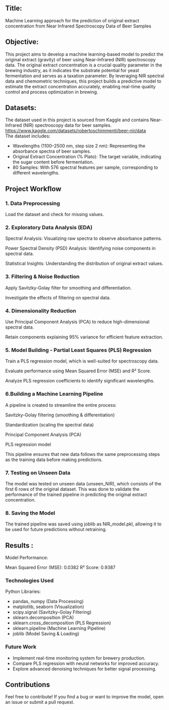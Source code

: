 ## Title:
Machine Learning approach for the prediction of original extract concentration from Near Infrared Spectroscopy Data of Beer Samples
## Objective:
This project aims to develop a machine learning-based model to predict the original extract (gravity) of beer using Near-Infrared (NIR) spectroscopy data. The original extract concentration is a crucial quality parameter in the brewing industry, as it indicates the substrate potential for yeast fermentation and serves as a taxation parameter. By leveraging NIR spectral data and chemometric techniques, this project builds a predictive model to estimate the extract concentration accurately, enabling real-time quality control and process optimization in brewing.
## Datasets:
The dataset used in this project is sourced from Kaggle and contains Near-Infrared (NIR) spectroscopy data for beer samples.<br>
https://www.kaggle.com/datasets/robertoschimmenti/beer-nir/data <br>
The dataset includes:
* Wavelengths (1100–2500 nm, step size 2 nm): Representing the absorbance spectra of beer samples.
* Original Extract Concentration (% Plato): The target variable, indicating the sugar content before fermentation.
* 80 Samples: With 576 spectral features per sample, corresponding to different wavelengths.

## Project Workflow
### 1. Data Preprocessing
Load the dataset and check for missing values.

### 2. Exploratory Data Analysis (EDA)
Spectral Analysis: Visualizing raw spectra to observe absorbance patterns.

Power Spectral Density (PSD) Analysis: Identifying noise components in spectral data.

Statistical Insights: Understanding the distribution of original extract values.

### 3. Filtering & Noise Reduction
Apply Savitzky-Golay filter for smoothing and differentiation.

Investigate the effects of filtering on spectral data.

### 4. Dimensionality Reduction
Use Principal Component Analysis (PCA) to reduce high-dimensional spectral data.

Retain components explaining 95% variance for efficient feature extraction.

### 5. Model Building - Partial Least Squares (PLS) Regression
Train a PLS regression model, which is well-suited for spectroscopy data.

Evaluate performance using Mean Squared Error (MSE) and R² Score.

Analyze PLS regression coefficients to identify significant wavelengths.

### 6.Building a Machine Learning Pipeline
A pipeline is created to streamline the entire process:

Savitzky-Golay filtering (smoothing & differentiation)

Standardization (scaling the spectral data)

Principal Component Analysis (PCA)

PLS regression model

This pipeline ensures that new data follows the same preprocessing steps as the training data before making predictions.

### 7. Testing on Unseen Data
The model was tested on unseen data (unseen_NIR), which consists of the first 6 rows of the original dataset. This was done to validate the performance of the trained pipeline in predicting the original extract concentration.

### 8. Saving the Model
The trained pipeline was saved using joblib as NIR_model.pkl, allowing it to be used for future predictions without retraining.

## Results :<br>
Model Performance:<br>

Mean Squared Error (MSE): 0.0382
R² Score: 0.9387

### Technologies Used<br>
Python Libraries:<br>

* pandas, numpy (Data Processing)
* matplotlib, seaborn (Visualization)
* scipy.signal (Savitzky-Golay Filtering)
* sklearn.decomposition (PCA)
* sklearn.cross_decomposition (PLS Regression)
* sklearn.pipeline (Machine Learning Pipeline)
* joblib (Model Saving & Loading)

### Future Work
* Implement real-time monitoring system for brewery production.
* Compare PLS regression with neural networks for improved accuracy.
* Explore advanced denoising techniques for better signal processing.

## Contributions
Feel free to contribute! If you find a bug or want to improve the model, open an issue or submit a pull request.
